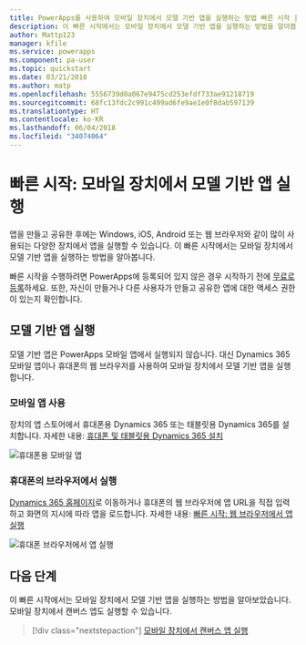 ```yaml
---
title: PowerApps를 사용하여 모바일 장치에서 모델 기반 앱을 실행하는 방법 빠른 시작 | Microsoft Docs
description: 이 빠른 시작에서는 모바일 장치에서 모델 기반 앱을 실행하는 방법을 알아봅니다.
author: Mattp123
manager: kfile
ms.service: powerapps
ms.component: pa-user
ms.topic: quickstart
ms.date: 03/21/2018
ms.author: matp
ms.openlocfilehash: 5556739d0a067e9475cd253efdf733ae91218719
ms.sourcegitcommit: 68fc13fdc2c991c499ad6fe9ae1e0f8dab597139
ms.translationtype: HT
ms.contentlocale: ko-KR
ms.lasthandoff: 06/04/2018
ms.locfileid: "34074064"
---
```

# <a name="quickstart-run-a-model-driven-app-on-a-mobile-device"></a>빠른 시작: 모바일 장치에서 모델 기반 앱 실행

앱을 만들고 공유한 후에는 Windows, iOS, Android 또는 웹 브라우저와 같이 많이 사용되는 다양한 장치에서 앱을 실행할 수 있습니다. 이 빠른 시작에서는 모바일 장치에서 모델 기반 앱을 실행하는 방법을 알아봅니다. 

빠른 시작을 수행하려면 PowerApps에 등록되어 있지 않은 경우 시작하기 전에 [무료로 등록](https://web.powerapps.com/signup?redirect=marketing&email=)하세요. 또한, 자신이 만들거나 다른 사용자가 만들고 공유한 앱에 대한 액세스 권한이 있는지 확인합니다.

## <a name="run-the-model-driven-app"></a>모델 기반 앱 실행

모델 기반 앱은 PowerApps 모바일 앱에서 실행되지 않습니다. 대신 Dynamics 365 모바일 앱이나 휴대폰의 웹 브라우저를 사용하여 모바일 장치에서 모델 기반 앱을 실행합니다. 

### <a name="use-the-mobile-app"></a>모바일 앱 사용
장치의 앱 스토어에서 휴대폰용 Dynamics 365 또는 태블릿용 Dynamics 365를 설치합니다. 자세한 내용: [휴대폰 및 태블릿용 Dynamics 365 설치](https://docs.microsoft.com/dynamics365/customer-engagement/mobile-app/install-dynamics-365-for-phones-and-tablets)

 ![휴대폰용 모바일 앱](media/run-app-client-model-driven/mobile-app-for-phone.png)

### <a name="run-in-your-phones-browser"></a>휴대폰의 브라우저에서 실행
[Dynamics 365 홈페이지](https://home.dynamics.com)로 이동하거나 휴대폰의 웹 브라우저에 앱 URL을 직접 입력하고 화면의 지시에 따라 앱을 로드합니다. 자세한 내용: [빠른 시작: 웹 브라우저에서 앱 실행](run-app-browser.md)

![휴대폰 브라우저에서 앱 실행](media/run-app-client-model-driven/web-browser-on-phone.png)


## <a name="next-steps"></a>다음 단계
이 빠른 시작에서는 모바일 장치에서 모델 기반 앱을 실행하는 방법을 알아보았습니다. 모바일 장치에서 캔버스 앱도 실행할 수 있습니다.

> [!div class="nextstepaction"]
> [모바일 장치에서 캔버스 앱 실행](run-app-client.md)